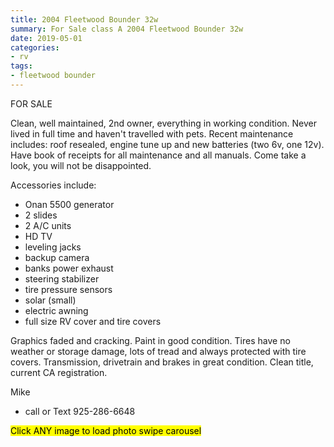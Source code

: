 ```yaml
---
title: 2004 Fleetwood Bounder 32w
summary: For Sale class A 2004 Fleetwood Bounder 32w
date: 2019-05-01
categories:
- rv
tags:
- fleetwood bounder
---
```


FOR SALE

Clean, well maintained, 2nd owner, everything in working condition. Never lived in full time and haven't travelled with pets. Recent maintenance includes: roof resealed, engine tune up and new batteries (two 6v, one 12v). Have book of receipts for all maintenance and all manuals. Come take a look, you will not be disappointed.

Accessories include:

- Onan 5500 generator
- 2 slides
- 2 A/C units
- HD TV
- leveling jacks
- backup camera
- banks power exhaust
- steering stabilizer
- tire pressure sensors
- solar (small)
- electric awning
- full size RV cover and tire covers

Graphics faded and cracking. Paint in good condition. Tires have no weather or storage damage, lots of tread and always protected with tire covers. Transmission, drivetrain and brakes in great condition. Clean title, current CA registration.

Mike
- call or Text 925-286-6648

<mark> Click ANY image to load photo swipe carousel <mark/>
